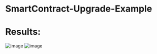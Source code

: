 # SmartContract-Upgrade-Example
# Results:
![image](https://user-images.githubusercontent.com/57165451/191099929-7b547de5-a706-4e15-aa03-7dc454eae17d.png)
![image](https://user-images.githubusercontent.com/57165451/191099975-8140972d-dde7-4693-a8c9-5e50c4d9b562.png)
